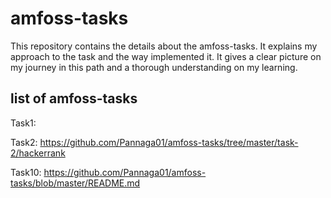 # amfoss-tasks
This repository contains the details about the amfoss-tasks. It explains my approach to the task and the way implemented it. It gives a clear picture on my journey in this path and a thorough understanding on my learning. 

## list of amfoss-tasks
Task1: 

Task2: https://github.com/Pannaga01/amfoss-tasks/tree/master/task-2/hackerrank

Task10: https://github.com/Pannaga01/amfoss-tasks/blob/master/README.md



